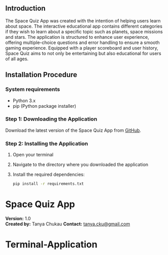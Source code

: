 ## Introduction
The Space Quiz App was created with the intention of helping users learn about space. The interactive educational app contains different categories if they wish to learn about a specific topic such as planets, space missions and stars. The application is structured to enhance user experience, offering multiple-choice questions and error handling to ensure a smooth gaming experience. Equipped with a player scoreboard and user history, Space Quiz aims to not only be entertaining but also educational for users of all ages. 


## Installation Procedure
### System requirements
- Python 3.x
- pip (Python package installer)


### Step 1: Downloading the Application
Download the latest version of the Space Quiz App from [GitHub](https://github.com/tanyachukau/Terminal-Application).


### Step 2: Installing the Application
1. Open your terminal 
2. Navigate to the directory where you downloaded the application
3. Install the required dependencies:

   ```bash
   pip install -r requirements.txt


# Space Quiz App
**Version:** 1.0  
**Created by:** Tanya Chukau 
**Contact:** tanya.cku@gmail.com
# Terminal-Application
